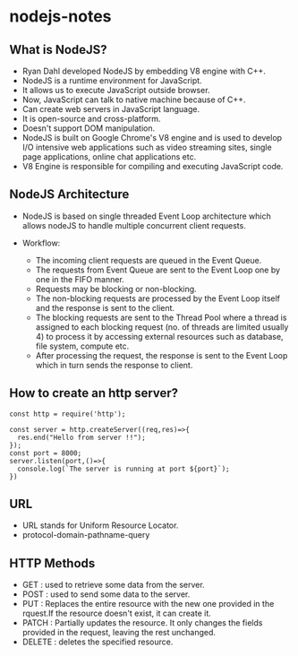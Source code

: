 # nodejs-notes

## What is NodeJS?
- Ryan Dahl developed NodeJS by embedding V8 engine with C++.
- NodeJS is a runtime environment for JavaScript.
- It allows us to execute JavaScript outside browser.
- Now, JavaScript can talk to native machine because of C++.
- Can create web servers in JavaScript language.
- It is open-source and cross-platform.
- Doesn't support DOM manipulation.
- NodeJS is built on Google Chrome's V8 engine and is used to develop I/O intensive web applications such as video streaming sites, single page applications, online chat applications etc.
- V8 Engine is responsible for compiling and executing JavaScript code.

## NodeJS Architecture
- NodeJS is based on single threaded Event Loop architecture which allows nodeJS to handle multiple concurrent client requests.

- Workflow:
  - The incoming client requests are queued in the Event Queue.
  - The requests from Event Queue are sent to the Event Loop one by one in the FIFO manner.
  - Requests may be blocking or non-blocking.
  - The non-blocking requests are processed by the Event Loop itself and the response is sent to the client.
  - The blocking requests are sent to the Thread Pool where a thread is assigned to each blocking request (no. of threads are limited usually 4) to process it by accessing external resources such as database, file system, compute etc.
  - After processing the request, the response is sent to the Event Loop which in turn sends the response to client.

## How to create an http server?

    const http = require('http');

    const server = http.createServer((req,res)=>{
      res.end("Hello from server !!");
    });
    const port = 8000;
    server.listen(port,()=>{
      console.log(`The server is running at port ${port}`);
    })

## URL
- URL stands for Uniform Resource Locator.
- protocol-domain-pathname-query

## HTTP Methods
- GET : used to retrieve some data from the server.
- POST : used to send some data to the server.
- PUT : Replaces the entire resource with the new one provided in the rquest.If the resource doesn't exist, it can create it.
- PATCH : Partially updates the resource. It only changes the fields provided in the request, leaving the rest unchanged.
- DELETE : deletes the specified resource.


